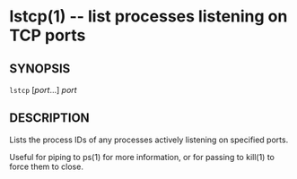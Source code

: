 lstcp(1) -- list processes listening on TCP ports
=================================================

## SYNOPSIS

`lstcp` [<var>port</var>...] <var>port</var>

## DESCRIPTION

Lists the process IDs of any processes actively listening on specified ports.

Useful for piping to ps(1) for more information, or for passing to kill(1) to force them to close.


[SYNOPSIS]: #SYNOPSIS "SYNOPSIS"
[DESCRIPTION]: #DESCRIPTION "DESCRIPTION"


[globalify(1)]: globalify.1.html
[lstcp(1)]: lstcp.1.html
[np(1)]: np.1.html
[pbcopyfile(1)]: pbcopyfile.1.html
[textual-thumbnails-off(1)]: textual-thumbnails-off.1.html
[textual-thumbnails-on(1)]: textual-thumbnails-on.1.html
[tweetbot-thumbnails-off(1)]: tweetbot-thumbnails-off.1.html
[tweetbot-thumbnails-on(1)]: tweetbot-thumbnails-on.1.html

